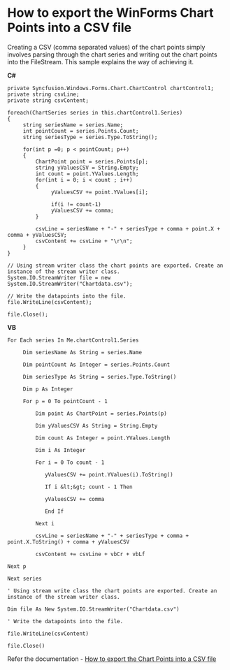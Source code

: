 # How to export the WinForms Chart Points into a CSV file

Creating a CSV (comma separated values) of the chart points simply involves parsing through the chart series and writing out the chart points into the FileStream. This sample explains the way of achieving it.

**C#**
```
private Syncfusion.Windows.Forms.Chart.ChartControl chartControl1;  
private string csvLine;   
private string csvContent;

foreach(ChartSeries series in this.chartControl1.Series)
{
     string seriesName = series.Name;
     int pointCount = series.Points.Count;
     string seriesType = series.Type.ToString();

     for(int p =0; p < pointCount; p++)
     {
         ChartPoint point = series.Points[p];
         string yValuesCSV = String.Empty;
         int count = point.YValues.Length;
         for(int i = 0; i < count ; i++)
         {
              yValuesCSV += point.YValues[i];

              if(i != count-1)
              yValuesCSV += comma;
         }

         csvLine = seriesName + "-" + seriesType + comma + point.X + comma + yValuesCSV;
         csvContent += csvLine + "\r\n";
     }
}

// Using stream writer class the chart points are exported. Create an instance of the stream writer class.
System.IO.StreamWriter file = new System.IO.StreamWriter("Chartdata.csv");

// Write the datapoints into the file.
file.WriteLine(csvContent);

file.Close();
```

**VB**
```
For Each series In Me.chartControl1.Series

     Dim seriesName As String = series.Name

     Dim pointCount As Integer = series.Points.Count

     Dim seriesType As String = series.Type.ToString()

     Dim p As Integer

     For p = 0 To pointCount - 1

         Dim point As ChartPoint = series.Points(p)

         Dim yValuesCSV As String = String.Empty

         Dim count As Integer = point.YValues.Length

         Dim i As Integer

         For i = 0 To count - 1

            yValuesCSV += point.YValues(i).ToString()

            If i &lt;&gt; count - 1 Then

            yValuesCSV += comma

            End If

         Next i

         csvLine = seriesName + "-" + seriesType + comma + point.X.ToString() + comma + yValuesCSV

         csvContent += csvLine + vbCr + vbLf

Next p

Next series

' Using stream write class the chart points are exported. Create an instance of the stream writer class.

Dim file As New System.IO.StreamWriter("Chartdata.csv")

' Write the datapoints into the file.

file.WriteLine(csvContent)

file.Close()
```

Refer the documentation - [How to export the Chart Points into a CSV file](https://help.syncfusion.com/windowsforms/chart/faq/how-to-export-the-chart-points-into-a-csv-file)
